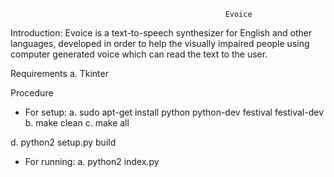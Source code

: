                                                     Evoice

Introduction:
Evoice is a text-to-speech synthesizer for English and other languages,  developed in order to help the visually impaired people using computer generated voice which can read the text to the user.

Requirements
a.  Tkinter

Procedure
- For setup:
a.  sudo apt-get install python python-dev festival festival-dev
b. make clean
c. make all

d.  python2 setup.py build

- For running:
a.  python2 index.py
